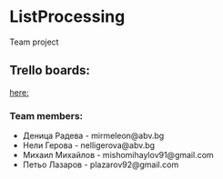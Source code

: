# ListProcessing
Team project
<h2>Trello boards:</h2><a href="https://trello.com/softuni5 target="_blank">here:</a>
<h3>Team members:</h3>
<Ul>
<li>Деница Радева - mirmeleon@abv.bg</li>
<li>Нели Герова - nelligerova@abv.bg</li>
<li>Михаил Михайлов	- mishomihaylov91@gmail.com</li>
<li>Петьо Лазаров	- plazarov92@gmail.com</li>
</ul>
